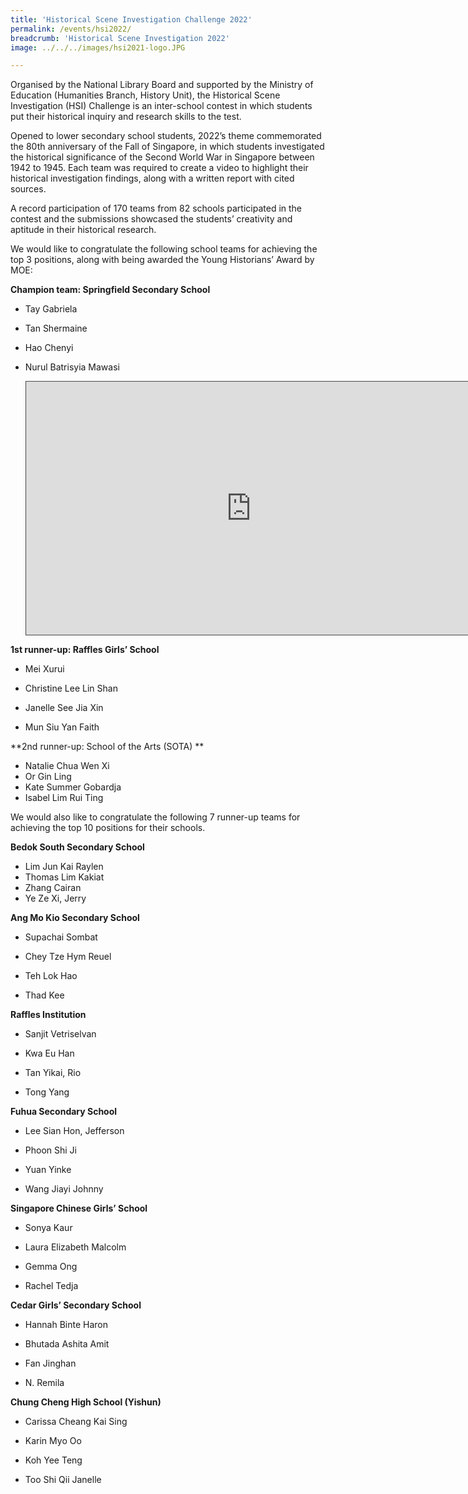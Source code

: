 ```yaml
---
title: 'Historical Scene Investigation Challenge 2022'
permalink: /events/hsi2022/
breadcrumb: 'Historical Scene Investigation 2022'
image: ../../../images/hsi2021-logo.JPG

---
```


Organised by the National Library Board and supported by the Ministry of Education (Humanities Branch, History Unit), the Historical Scene Investigation (HSI) Challenge is an inter-school contest in which students put their historical inquiry and research skills to the test. 

Opened to lower secondary school students, 2022’s theme commemorated the 80th anniversary of the Fall of Singapore, in which students investigated the historical significance of the Second World War in Singapore between 1942 to 1945. Each team was required to create a video to highlight their historical investigation findings, along with a written report with cited sources.

A record participation of 170 teams from 82 schools participated in the contest and the submissions showcased the students’ creativity and aptitude in their historical research.

We would like to congratulate the following school teams for achieving the top 3 positions, along with being awarded the Young Historians’ Award by MOE:

**Champion team: Springfield Secondary School**

- Tay Gabriela

- Tan Shermaine

- Hao Chenyi

- Nurul Batrisyia Mawasi

  <iframe src=https://nlb.ap.panopto.com/Panopto/Pages/Embed.aspx?id=faf80075-5f72-4938-824b-af25007ab101&autoplay=false&offerviewer=true&showtitle=true&showbrand=true&captions=false&interactivity=all height="405" width="720" style="border: 1px solid #464646;" allowfullscreen allow="autoplay"></iframe>

**1st runner-up: Raffles Girls’ School**

- Mei Xurui

- Christine Lee Lin Shan

- Janelle See Jia Xin

- Mun Siu Yan Faith

  

**2nd runner-up: School of the Arts (SOTA) **

- Natalie Chua Wen Xi
- Or Gin Ling
- Kate Summer Gobardja
- Isabel Lim Rui Ting



We would also like to congratulate the following 7 runner-up teams for achieving the top 10 positions for their schools.

**Bedok South Secondary School**

- Lim Jun Kai Raylen
- Thomas Lim Kakiat
- Zhang Cairan
- Ye Ze Xi, Jerry
  

**Ang Mo Kio Secondary School**

- Supachai Sombat

- Chey Tze Hym Reuel

- Teh Lok Hao

- Thad Kee

  

**Raffles Institution**

- Sanjit Vetriselvan

- Kwa Eu Han

- Tan Yikai, Rio

- Tong Yang

  

**Fuhua Secondary School**

- Lee Sian Hon, Jefferson

- Phoon Shi Ji

- Yuan Yinke

- Wang Jiayi Johnny

  

**Singapore Chinese Girls’ School**

- Sonya Kaur

- Laura Elizabeth Malcolm

- Gemma Ong

- Rachel Tedja

  

**Cedar Girls’ Secondary School**

- Hannah Binte Haron

- Bhutada Ashita Amit

- Fan Jinghan

- N. Remila

  

**Chung Cheng High School (Yishun)**

- Carissa Cheang Kai Sing

- Karin Myo Oo

- Koh Yee Teng

- Too Shi Qii Janelle

  